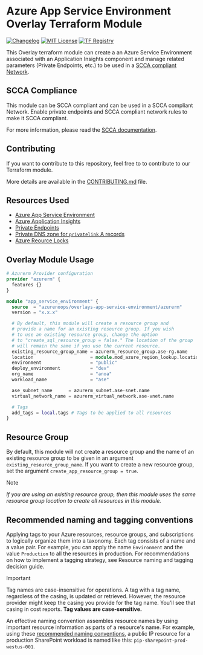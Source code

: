 # Azure App Service Environment Overlay Terraform Module

[![Changelog](https://img.shields.io/badge/changelog-release-green.svg)](CHANGELOG.md) [![MIT License](https://img.shields.io/badge/license-MIT-orange.svg)](LICENSE) [![TF Registry](https://img.shields.io/badge/terraform-registry-blue.svg)](https://registry.terraform.io/modules/azurenoops/overlays-app-service/azurerm/)

This Overlay terraform module can create a an Azure Service Environment associated with an Application Insights component and manage related parameters (Private Endpoints, etc.) to be used in a [SCCA compliant Network](https://registry.terraform.io/modules/azurenoops/overlays-management-hub/azurerm/latest).

## SCCA Compliance

This module can be SCCA compliant and can be used in a SCCA compliant Network. Enable private endpoints and SCCA compliant network rules to make it SCCA compliant.

For more information, please read the [SCCA documentation]("https://www.cisa.gov/secure-cloud-computing-architecture").

## Contributing

If you want to contribute to this repository, feel free to to contribute to our Terraform module.

More details are available in the [CONTRIBUTING.md](./CONTRIBUTING.md#pull-request-process) file.

## Resources Used

* [Azure App Service Environment](https://www.terraform.io/docs/providers/azurerm/r/app_service_plan.html)
* [Azure Application Insights](https://www.terraform.io/docs/providers/azurerm/r/application_insights.html)
* [Private Endpoints](https://www.terraform.io/docs/providers/azurerm/r/private_endpoint.html)
* [Private DNS zone for `privatelink` A records](https://www.terraform.io/docs/providers/azurerm/r/private_dns_zone.html)
* [Azure Reource Locks](https://www.terraform.io/docs/providers/azurerm/r/management_lock.html)

## Overlay Module Usage

```terraform
# Azurerm Provider configuration
provider "azurerm" {
  features {}
}

module "app_service_environment" {
  source  = "azurenoops/overlays-app-service-environment/azurerm"
  version = "x.x.x"

  # By default, this module will create a resource group and 
  # provide a name for an existing resource group. If you wish 
  # to use an existing resource group, change the option 
  # to "create_sql_resource_group = false." The location of the group 
  # will remain the same if you use the current resource.
  existing_resource_group_name = azurerm_resource_group.ase-rg.name
  location                     = module.mod_azure_region_lookup.location_cli
  environment                  = "public"
  deploy_environment           = "dev"
  org_name                     = "anoa"
  workload_name                = "ase"

  ase_subnet_name      = azurerm_subnet.ase-snet.name
  virtual_network_name = azurerm_virtual_network.ase-vnet.name

  # Tags
  add_tags = local.tags # Tags to be applied to all resources
}
```

## Resource Group

By default, this module will not create a resource group and the name of an existing resource group to be given in an argument `existing_resource_group_name`. If you want to create a new resource group, set the argument `create_app_resource_group = true`.

> [!NOTE]
> *If you are using an existing resource group, then this module uses the same resource group location to create all resources in this module.*

## Recommended naming and tagging conventions

Applying tags to your Azure resources, resource groups, and subscriptions to logically organize them into a taxonomy. Each tag consists of a name and a value pair. For example, you can apply the name `Environment` and the value `Production` to all the resources in production.
For recommendations on how to implement a tagging strategy, see Resource naming and tagging decision guide.

> [!IMPORTANT]
> Tag names are case-insensitive for operations. A tag with a tag name, regardless of the casing, is updated or retrieved. However, the resource provider might keep the casing you provide for the tag name. You'll see that casing in cost reports. **Tag values are case-sensitive.**

An effective naming convention assembles resource names by using important resource information as parts of a resource's name. For example, using these [recommended naming conventions](https://docs.microsoft.com/en-us/azure/cloud-adoption-framework/ready/azure-best-practices/naming-and-tagging#example-names), a public IP resource for a production SharePoint workload is named like this: `pip-sharepoint-prod-westus-001`.

<!-- BEGIN_TF_DOCS -->

<!-- END_TF_DOCS -->